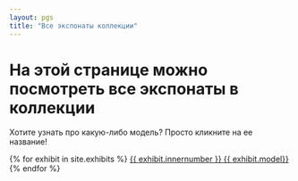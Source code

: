 ```yaml
---
layout: pgs
title: "Все экспонаты коллекции"
---
```


# На этой странице можно посмотреть все экспонаты в коллекции

Хотите узнать про какую-либо модель? Просто кликните на ее название! 

{% for exhibit in site.exhibits %}
<a href="{{ model.url | relative_url }}">
    {{ exhibit.innernumber }}
    {{ exhibit.model}}
  </a>
{% endfor %}
